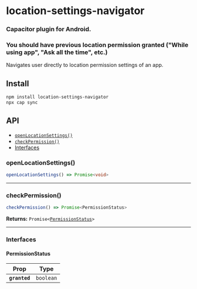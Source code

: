 # location-settings-navigator

### Capacitor plugin for Android.

### You should have previous location permission granted ("While using app", "Ask all the time", etc.)

Navigates user directly to location permission settings of an app.

## Install

```bash
npm install location-settings-navigator
npx cap sync
```

## API

<docgen-index>

* [`openLocationSettings()`](#openlocationsettings)
* [`checkPermission()`](#checkpermission)
* [Interfaces](#interfaces)

</docgen-index>

<docgen-api>
<!--Update the source file JSDoc comments and rerun docgen to update the docs below-->

### openLocationSettings()

```typescript
openLocationSettings() => Promise<void>
```

--------------------


### checkPermission()

```typescript
checkPermission() => Promise<PermissionStatus>
```

**Returns:** <code>Promise&lt;<a href="#permissionstatus">PermissionStatus</a>&gt;</code>

--------------------


### Interfaces


#### PermissionStatus

| Prop          | Type                 |
| ------------- | -------------------- |
| **`granted`** | <code>boolean</code> |

</docgen-api>
